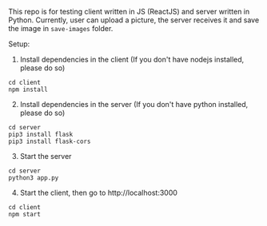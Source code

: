 This repo is for testing client written in JS (ReactJS) and server written in Python. Currently, user can upload a picture, the server receives it and save the image in `save-images` folder.

Setup:

1. Install dependencies in the client (If you don't have nodejs installed, please do so)
```
cd client
npm install
```

2. Install dependencies in the server (If you don't have python installed, please do so)
```
cd server
pip3 install flask
pip3 install flask-cors
```

3. Start the server
```
cd server
python3 app.py
```

4. Start the client, then go to http://localhost:3000
```
cd client
npm start
```